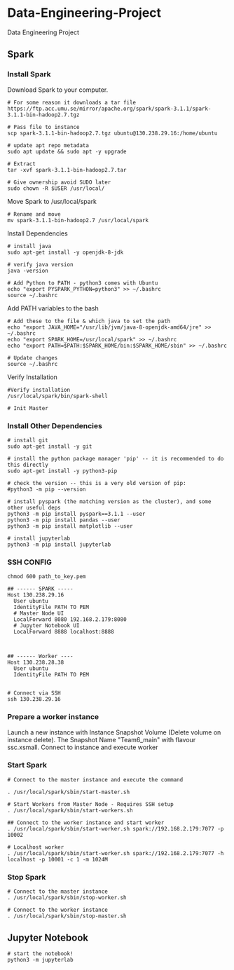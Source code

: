 # Data-Engineering-Project
Data Engineering Project

## Spark

### Install Spark
Download Spark to your computer.
```
# For some reason it downloads a tar file
https://ftp.acc.umu.se/mirror/apache.org/spark/spark-3.1.1/spark-3.1.1-bin-hadoop2.7.tgz

# Pass file to instance
scp spark-3.1.1-bin-hadoop2.7.tgz ubuntu@130.238.29.16:/home/ubuntu

# update apt repo metadata
sudo apt update && sudo apt -y upgrade

# Extract
tar -xvf spark-3.1.1-bin-hadoop2.7.tar
```

```
# Give ownership avoid SUDO later
sudo chown -R $USER /usr/local/
```

Move Spark to /usr/local/spark
```
# Rename and move
mv spark-3.1.1-bin-hadoop2.7 /usr/local/spark

```

Install Dependencies
```
# install java
sudo apt-get install -y openjdk-8-jdk

# verify java version
java -version

# Add Python to PATH - python3 comes with Ubuntu
echo "export PYSPARK_PYTHON=python3" >> ~/.bashrc
source ~/.bashrc
```

Add PATH variables to the bash
```
# Add these to the file & which java to set the path
echo "export JAVA_HOME="/usr/lib/jvm/java-8-openjdk-amd64/jre" >> ~/.bashrc
echo "export SPARK_HOME=/usr/local/spark" >> ~/.bashrc
echo "export PATH=$PATH:$SPARK_HOME/bin:$SPARK_HOME/sbin" >> ~/.bashrc

# Update changes
source ~/.bashrc
```

Verify Installation
```
#Verify installation
/usr/local/spark/bin/spark-shell

# Init Master

```

### Install Other Dependencies
```
# install git
sudo apt-get install -y git

# install the python package manager 'pip' -- it is recommended to do this directly 
sudo apt-get install -y python3-pip

# check the version -- this is a very old version of pip:
#python3 -m pip --version

# install pyspark (the matching version as the cluster), and some other useful deps
python3 -m pip install pyspark==3.1.1 --user
python3 -m pip install pandas --user
python3 -m pip install matplotlib --user

# install jupyterlab
python3 -m pip install jupyterlab

```

### SSH CONFIG
```
chmod 600 path_to_key.pem

## ------ SPARK -----
Host 130.238.29.16 
  User ubuntu
  IdentityFile PATH TO PEM
  # Master Node UI
  LocalForward 8080 192.168.2.179:8080
  # Jupyter Notebook UI
  LocalForward 8888 localhost:8888



## ------ Worker ----
Host 130.238.28.38
  User ubuntu
  IdentityFile PATH TO PEM


# Connect via SSH
ssh 130.238.29.16
```

### Prepare a worker instance
Launch a new instance with Instance Snapshot Volume (Delete volume on instance delete). The Snapshot Name "Team6_main" with flavour ssc.xsmall. Connect to instance and execute worker

### Start Spark
```
# Connect to the master instance and execute the command

. /usr/local/spark/sbin/start-master.sh 

# Start Workers from Master Node - Requires SSH setup
. /usr/local/spark/sbin/start-workers.sh 

## Connect to the worker instance and start worker
. /usr/local/spark/sbin/start-worker.sh spark://192.168.2.179:7077 -p 10002

# Localhost worker
. /usr/local/spark/sbin/start-worker.sh spark://192.168.2.179:7077 -h localhost -p 10001 -c 1 -m 1024M
```

### Stop Spark
```
# Connect to the master instance
. /usr/local/spark/sbin/stop-worker.sh

# Connect to the worker instance
. /usr/local/spark/sbin/stop-master.sh 
```

## Jupyter Notebook
```
# start the notebook!
python3 -m jupyterlab
```